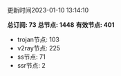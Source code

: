 更新时间2023-01-10 13:14:10

**总订阅: 73**
**总节点: 1448**
**有效节点: 401**
- trojan节点: 103
- v2ray节点: 225
- ss节点: 71
- ssr节点: 2
